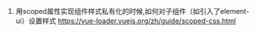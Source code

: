 1. 用scoped属性实现组件样式私有化的时候,如何对子组件（如引入了element-ui）设置样式 https://vue-loader.vuejs.org/zh/guide/scoped-css.html